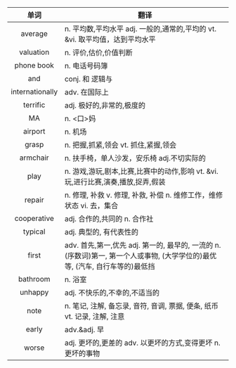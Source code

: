 |单词|翻译  |
|:--:|--| 
average	|n. 平均数,平均水平 adj. 一般的,通常的,平均的 vt. &vi. 取平均值，达到平均水平
valuation	|n. 评价,估价,价值判断
phone book	|n. 电话号码簿
and	|conj. 和 逻辑与
internationally	|adv. 在国际上
terrific	|adj. 极好的,非常的,极度的
MA	|n. &lt;口&gt;妈
airport	|n. 机场
grasp	|n. 把握,抓紧,领会 vt. 抓住,紧握,领会
armchair	|n. 扶手椅，单人沙发，安乐椅 adj.不切实际的
play	|n. 游戏,游玩,剧本,比赛,比赛中的动作,影响 vt. &vi. 玩,进行比赛,演奏,播放,捉弄,假装
repair	|n. 修理, 补救 v. 修理, 补救, 补偿 n. 维修工作，维修状态 vi. 去，集合
cooperative	|adj. 合作的,共同的 n. 合作社
typical	|adj. 典型的, 有代表性的
first	|adv. 首先,第一,优先 adj. 第一的, 最早的, 一流的 n. (序数词)第一, 第一个人或事物, (大学学位的)最优等, (汽车, 自行车等的)最低挡
bathroom	|n. 浴室
unhappy	|adj. 不快乐的,不幸的,不适当的
note	|n. 笔记, 注解, 备忘录, 音符, 音调, 票据, 便条, 纸币 vt. 记录, 注解, 注意
early	|adv.&amp;adj. 早
worse	|adj. 更坏的,更差的 adv. 以更坏的方式,变得更坏 n. 更坏的事物